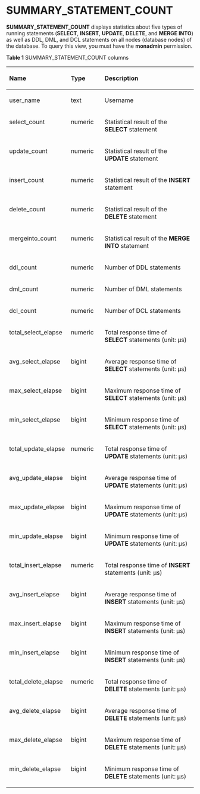 # SUMMARY\_STATEMENT\_COUNT<a name="EN-US_TOPIC_0245374762"></a>

**SUMMARY\_STATEMENT\_COUNT**  displays statistics about five types of running statements \(**SELECT**,  **INSERT**,  **UPDATE**,  **DELETE**, and  **MERGE INTO**\) as well as DDL, DML, and DCL statements on all nodes \(database nodes\) of the database. To query this view, you must have the  **monadmin**  permission.

**Table  1**  SUMMARY\_STATEMENT\_COUNT columns

<a name="en-us_topic_0237122658_table1574472419574"></a>
<table><thead align="left"><tr id="en-us_topic_0237122658_row1285442410577"><th class="cellrowborder" valign="top" width="28.57%" id="mcps1.2.4.1.1"><p id="en-us_topic_0237122658_p1285442435717"><a name="en-us_topic_0237122658_p1285442435717"></a><a name="en-us_topic_0237122658_p1285442435717"></a><strong id="b19431184423810"><a name="b19431184423810"></a><a name="b19431184423810"></a>Name</strong></p>
</th>
<th class="cellrowborder" valign="top" width="18.35%" id="mcps1.2.4.1.2"><p id="en-us_topic_0237122658_p4854132445718"><a name="en-us_topic_0237122658_p4854132445718"></a><a name="en-us_topic_0237122658_p4854132445718"></a><strong id="b14350345153811"><a name="b14350345153811"></a><a name="b14350345153811"></a>Type</strong></p>
</th>
<th class="cellrowborder" valign="top" width="53.080000000000005%" id="mcps1.2.4.1.3"><p id="en-us_topic_0237122658_p1085582415579"><a name="en-us_topic_0237122658_p1085582415579"></a><a name="en-us_topic_0237122658_p1085582415579"></a><strong id="b131081046153814"><a name="b131081046153814"></a><a name="b131081046153814"></a>Description</strong></p>
</th>
</tr>
</thead>
<tbody><tr id="en-us_topic_0237122658_row385592455710"><td class="cellrowborder" valign="top" width="28.57%" headers="mcps1.2.4.1.1 "><p id="en-us_topic_0237122658_p1485532412576"><a name="en-us_topic_0237122658_p1485532412576"></a><a name="en-us_topic_0237122658_p1485532412576"></a>user_name</p>
</td>
<td class="cellrowborder" valign="top" width="18.35%" headers="mcps1.2.4.1.2 "><p id="en-us_topic_0237122658_p188561245575"><a name="en-us_topic_0237122658_p188561245575"></a><a name="en-us_topic_0237122658_p188561245575"></a>text</p>
</td>
<td class="cellrowborder" valign="top" width="53.080000000000005%" headers="mcps1.2.4.1.3 "><p id="en-us_topic_0237122658_p885620241573"><a name="en-us_topic_0237122658_p885620241573"></a><a name="en-us_topic_0237122658_p885620241573"></a>Username</p>
</td>
</tr>
<tr id="en-us_topic_0237122658_row285614248577"><td class="cellrowborder" valign="top" width="28.57%" headers="mcps1.2.4.1.1 "><p id="en-us_topic_0237122658_p2085622455716"><a name="en-us_topic_0237122658_p2085622455716"></a><a name="en-us_topic_0237122658_p2085622455716"></a>select_count</p>
</td>
<td class="cellrowborder" valign="top" width="18.35%" headers="mcps1.2.4.1.2 "><p id="en-us_topic_0237122658_p985692465712"><a name="en-us_topic_0237122658_p985692465712"></a><a name="en-us_topic_0237122658_p985692465712"></a>numeric</p>
</td>
<td class="cellrowborder" valign="top" width="53.080000000000005%" headers="mcps1.2.4.1.3 "><p id="en-us_topic_0237122658_p18856124105710"><a name="en-us_topic_0237122658_p18856124105710"></a><a name="en-us_topic_0237122658_p18856124105710"></a>Statistical result of the <strong id="b086374713819"><a name="b086374713819"></a><a name="b086374713819"></a>SELECT</strong> statement</p>
</td>
</tr>
<tr id="en-us_topic_0237122658_row198561524155717"><td class="cellrowborder" valign="top" width="28.57%" headers="mcps1.2.4.1.1 "><p id="en-us_topic_0237122658_p1485612420573"><a name="en-us_topic_0237122658_p1485612420573"></a><a name="en-us_topic_0237122658_p1485612420573"></a>update_count</p>
</td>
<td class="cellrowborder" valign="top" width="18.35%" headers="mcps1.2.4.1.2 "><p id="en-us_topic_0237122658_p1385622420570"><a name="en-us_topic_0237122658_p1385622420570"></a><a name="en-us_topic_0237122658_p1385622420570"></a>numeric</p>
</td>
<td class="cellrowborder" valign="top" width="53.080000000000005%" headers="mcps1.2.4.1.3 "><p id="en-us_topic_0237122658_p118561524155712"><a name="en-us_topic_0237122658_p118561524155712"></a><a name="en-us_topic_0237122658_p118561524155712"></a>Statistical result of the <strong id="b15701249123814"><a name="b15701249123814"></a><a name="b15701249123814"></a>UPDATE</strong> statement</p>
</td>
</tr>
<tr id="en-us_topic_0237122658_row198561424125716"><td class="cellrowborder" valign="top" width="28.57%" headers="mcps1.2.4.1.1 "><p id="en-us_topic_0237122658_p19856112485713"><a name="en-us_topic_0237122658_p19856112485713"></a><a name="en-us_topic_0237122658_p19856112485713"></a>insert_count</p>
</td>
<td class="cellrowborder" valign="top" width="18.35%" headers="mcps1.2.4.1.2 "><p id="en-us_topic_0237122658_p178561524105720"><a name="en-us_topic_0237122658_p178561524105720"></a><a name="en-us_topic_0237122658_p178561524105720"></a>numeric</p>
</td>
<td class="cellrowborder" valign="top" width="53.080000000000005%" headers="mcps1.2.4.1.3 "><p id="en-us_topic_0237122658_p1285662465715"><a name="en-us_topic_0237122658_p1285662465715"></a><a name="en-us_topic_0237122658_p1285662465715"></a>Statistical result of the <strong id="b1827210502385"><a name="b1827210502385"></a><a name="b1827210502385"></a>INSERT</strong> statement</p>
</td>
</tr>
<tr id="en-us_topic_0237122658_row19856122495718"><td class="cellrowborder" valign="top" width="28.57%" headers="mcps1.2.4.1.1 "><p id="en-us_topic_0237122658_p1085618247571"><a name="en-us_topic_0237122658_p1085618247571"></a><a name="en-us_topic_0237122658_p1085618247571"></a>delete_count</p>
</td>
<td class="cellrowborder" valign="top" width="18.35%" headers="mcps1.2.4.1.2 "><p id="en-us_topic_0237122658_p3856424105711"><a name="en-us_topic_0237122658_p3856424105711"></a><a name="en-us_topic_0237122658_p3856424105711"></a>numeric</p>
</td>
<td class="cellrowborder" valign="top" width="53.080000000000005%" headers="mcps1.2.4.1.3 "><p id="en-us_topic_0237122658_p0856624165718"><a name="en-us_topic_0237122658_p0856624165718"></a><a name="en-us_topic_0237122658_p0856624165718"></a>Statistical result of the <strong id="b5491751143817"><a name="b5491751143817"></a><a name="b5491751143817"></a>DELETE</strong> statement</p>
</td>
</tr>
<tr id="en-us_topic_0237122658_row8856172417573"><td class="cellrowborder" valign="top" width="28.57%" headers="mcps1.2.4.1.1 "><p id="en-us_topic_0237122658_p385662414578"><a name="en-us_topic_0237122658_p385662414578"></a><a name="en-us_topic_0237122658_p385662414578"></a>mergeinto_count</p>
</td>
<td class="cellrowborder" valign="top" width="18.35%" headers="mcps1.2.4.1.2 "><p id="en-us_topic_0237122658_p1285632425717"><a name="en-us_topic_0237122658_p1285632425717"></a><a name="en-us_topic_0237122658_p1285632425717"></a>numeric</p>
</td>
<td class="cellrowborder" valign="top" width="53.080000000000005%" headers="mcps1.2.4.1.3 "><p id="en-us_topic_0237122658_p2857142419572"><a name="en-us_topic_0237122658_p2857142419572"></a><a name="en-us_topic_0237122658_p2857142419572"></a>Statistical result of the <strong id="b105320526385"><a name="b105320526385"></a><a name="b105320526385"></a>MERGE INTO</strong> statement</p>
</td>
</tr>
<tr id="en-us_topic_0237122658_row17857172411578"><td class="cellrowborder" valign="top" width="28.57%" headers="mcps1.2.4.1.1 "><p id="en-us_topic_0237122658_p8857924195713"><a name="en-us_topic_0237122658_p8857924195713"></a><a name="en-us_topic_0237122658_p8857924195713"></a>ddl_count</p>
</td>
<td class="cellrowborder" valign="top" width="18.35%" headers="mcps1.2.4.1.2 "><p id="en-us_topic_0237122658_p0857202415713"><a name="en-us_topic_0237122658_p0857202415713"></a><a name="en-us_topic_0237122658_p0857202415713"></a>numeric</p>
</td>
<td class="cellrowborder" valign="top" width="53.080000000000005%" headers="mcps1.2.4.1.3 "><p id="en-us_topic_0237122658_p13857172485712"><a name="en-us_topic_0237122658_p13857172485712"></a><a name="en-us_topic_0237122658_p13857172485712"></a>Number of DDL statements</p>
</td>
</tr>
<tr id="en-us_topic_0237122658_row1485752411577"><td class="cellrowborder" valign="top" width="28.57%" headers="mcps1.2.4.1.1 "><p id="en-us_topic_0237122658_p1285712445720"><a name="en-us_topic_0237122658_p1285712445720"></a><a name="en-us_topic_0237122658_p1285712445720"></a>dml_count</p>
</td>
<td class="cellrowborder" valign="top" width="18.35%" headers="mcps1.2.4.1.2 "><p id="en-us_topic_0237122658_p78571124145718"><a name="en-us_topic_0237122658_p78571124145718"></a><a name="en-us_topic_0237122658_p78571124145718"></a>numeric</p>
</td>
<td class="cellrowborder" valign="top" width="53.080000000000005%" headers="mcps1.2.4.1.3 "><p id="en-us_topic_0237122658_p168572024125720"><a name="en-us_topic_0237122658_p168572024125720"></a><a name="en-us_topic_0237122658_p168572024125720"></a>Number of DML statements</p>
</td>
</tr>
<tr id="en-us_topic_0237122658_row16857224135711"><td class="cellrowborder" valign="top" width="28.57%" headers="mcps1.2.4.1.1 "><p id="en-us_topic_0237122658_p885714242577"><a name="en-us_topic_0237122658_p885714242577"></a><a name="en-us_topic_0237122658_p885714242577"></a>dcl_count</p>
</td>
<td class="cellrowborder" valign="top" width="18.35%" headers="mcps1.2.4.1.2 "><p id="en-us_topic_0237122658_p198574247570"><a name="en-us_topic_0237122658_p198574247570"></a><a name="en-us_topic_0237122658_p198574247570"></a>numeric</p>
</td>
<td class="cellrowborder" valign="top" width="53.080000000000005%" headers="mcps1.2.4.1.3 "><p id="en-us_topic_0237122658_p685772455713"><a name="en-us_topic_0237122658_p685772455713"></a><a name="en-us_topic_0237122658_p685772455713"></a>Number of DCL statements</p>
</td>
</tr>
<tr id="en-us_topic_0237122658_row118571724115719"><td class="cellrowborder" valign="top" width="28.57%" headers="mcps1.2.4.1.1 "><p id="en-us_topic_0237122658_p13857124195711"><a name="en-us_topic_0237122658_p13857124195711"></a><a name="en-us_topic_0237122658_p13857124195711"></a>total_select_elapse</p>
</td>
<td class="cellrowborder" valign="top" width="18.35%" headers="mcps1.2.4.1.2 "><p id="en-us_topic_0237122658_p28571524165712"><a name="en-us_topic_0237122658_p28571524165712"></a><a name="en-us_topic_0237122658_p28571524165712"></a>numeric</p>
</td>
<td class="cellrowborder" valign="top" width="53.080000000000005%" headers="mcps1.2.4.1.3 "><p id="en-us_topic_0237122658_p885713245576"><a name="en-us_topic_0237122658_p885713245576"></a><a name="en-us_topic_0237122658_p885713245576"></a>Total response time of <strong id="b1659016318398"><a name="b1659016318398"></a><a name="b1659016318398"></a>SELECT</strong> statements (unit: μs)</p>
</td>
</tr>
<tr id="en-us_topic_0237122658_row985712245573"><td class="cellrowborder" valign="top" width="28.57%" headers="mcps1.2.4.1.1 "><p id="en-us_topic_0237122658_p985742418575"><a name="en-us_topic_0237122658_p985742418575"></a><a name="en-us_topic_0237122658_p985742418575"></a>avg_select_elapse</p>
</td>
<td class="cellrowborder" valign="top" width="18.35%" headers="mcps1.2.4.1.2 "><p id="en-us_topic_0237122658_p085762416578"><a name="en-us_topic_0237122658_p085762416578"></a><a name="en-us_topic_0237122658_p085762416578"></a>bigint</p>
</td>
<td class="cellrowborder" valign="top" width="53.080000000000005%" headers="mcps1.2.4.1.3 "><p id="en-us_topic_0237122658_p14857324195713"><a name="en-us_topic_0237122658_p14857324195713"></a><a name="en-us_topic_0237122658_p14857324195713"></a>Average response time of <strong id="b168802443911"><a name="b168802443911"></a><a name="b168802443911"></a>SELECT</strong> statements (unit: μs)</p>
</td>
</tr>
<tr id="en-us_topic_0237122658_row585742415576"><td class="cellrowborder" valign="top" width="28.57%" headers="mcps1.2.4.1.1 "><p id="en-us_topic_0237122658_p13857142485711"><a name="en-us_topic_0237122658_p13857142485711"></a><a name="en-us_topic_0237122658_p13857142485711"></a>max_select_elapse</p>
</td>
<td class="cellrowborder" valign="top" width="18.35%" headers="mcps1.2.4.1.2 "><p id="en-us_topic_0237122658_p08571424105712"><a name="en-us_topic_0237122658_p08571424105712"></a><a name="en-us_topic_0237122658_p08571424105712"></a>bigint</p>
</td>
<td class="cellrowborder" valign="top" width="53.080000000000005%" headers="mcps1.2.4.1.3 "><p id="en-us_topic_0237122658_p98573240570"><a name="en-us_topic_0237122658_p98573240570"></a><a name="en-us_topic_0237122658_p98573240570"></a>Maximum response time of <strong id="b377612518391"><a name="b377612518391"></a><a name="b377612518391"></a>SELECT</strong> statements (unit: μs)</p>
</td>
</tr>
<tr id="en-us_topic_0237122658_row14857724205719"><td class="cellrowborder" valign="top" width="28.57%" headers="mcps1.2.4.1.1 "><p id="en-us_topic_0237122658_p385762455712"><a name="en-us_topic_0237122658_p385762455712"></a><a name="en-us_topic_0237122658_p385762455712"></a>min_select_elapse</p>
</td>
<td class="cellrowborder" valign="top" width="18.35%" headers="mcps1.2.4.1.2 "><p id="en-us_topic_0237122658_p11858824155718"><a name="en-us_topic_0237122658_p11858824155718"></a><a name="en-us_topic_0237122658_p11858824155718"></a>bigint</p>
</td>
<td class="cellrowborder" valign="top" width="53.080000000000005%" headers="mcps1.2.4.1.3 "><p id="en-us_topic_0237122658_p1085872418574"><a name="en-us_topic_0237122658_p1085872418574"></a><a name="en-us_topic_0237122658_p1085872418574"></a>Minimum response time of <strong id="b0841196123916"><a name="b0841196123916"></a><a name="b0841196123916"></a>SELECT</strong> statements (unit: μs)</p>
</td>
</tr>
<tr id="en-us_topic_0237122658_row2085862415571"><td class="cellrowborder" valign="top" width="28.57%" headers="mcps1.2.4.1.1 "><p id="en-us_topic_0237122658_p285882485713"><a name="en-us_topic_0237122658_p285882485713"></a><a name="en-us_topic_0237122658_p285882485713"></a>total_update_elapse</p>
</td>
<td class="cellrowborder" valign="top" width="18.35%" headers="mcps1.2.4.1.2 "><p id="en-us_topic_0237122658_p3858112415712"><a name="en-us_topic_0237122658_p3858112415712"></a><a name="en-us_topic_0237122658_p3858112415712"></a>numeric</p>
</td>
<td class="cellrowborder" valign="top" width="53.080000000000005%" headers="mcps1.2.4.1.3 "><p id="en-us_topic_0237122658_p585842455712"><a name="en-us_topic_0237122658_p585842455712"></a><a name="en-us_topic_0237122658_p585842455712"></a>Total response time of <strong id="b47532753912"><a name="b47532753912"></a><a name="b47532753912"></a>UPDATE</strong> statements (unit: μs)</p>
</td>
</tr>
<tr id="en-us_topic_0237122658_row385810243572"><td class="cellrowborder" valign="top" width="28.57%" headers="mcps1.2.4.1.1 "><p id="en-us_topic_0237122658_p158581024185711"><a name="en-us_topic_0237122658_p158581024185711"></a><a name="en-us_topic_0237122658_p158581024185711"></a>avg_update_elapse</p>
</td>
<td class="cellrowborder" valign="top" width="18.35%" headers="mcps1.2.4.1.2 "><p id="en-us_topic_0237122658_p185815248572"><a name="en-us_topic_0237122658_p185815248572"></a><a name="en-us_topic_0237122658_p185815248572"></a>bigint</p>
</td>
<td class="cellrowborder" valign="top" width="53.080000000000005%" headers="mcps1.2.4.1.3 "><p id="en-us_topic_0237122658_p15858424185710"><a name="en-us_topic_0237122658_p15858424185710"></a><a name="en-us_topic_0237122658_p15858424185710"></a>Average response time of <strong id="b143095913916"><a name="b143095913916"></a><a name="b143095913916"></a>UPDATE</strong> statements (unit: μs)</p>
</td>
</tr>
<tr id="en-us_topic_0237122658_row0858102410575"><td class="cellrowborder" valign="top" width="28.57%" headers="mcps1.2.4.1.1 "><p id="en-us_topic_0237122658_p16858824145719"><a name="en-us_topic_0237122658_p16858824145719"></a><a name="en-us_topic_0237122658_p16858824145719"></a>max_update_elapse</p>
</td>
<td class="cellrowborder" valign="top" width="18.35%" headers="mcps1.2.4.1.2 "><p id="en-us_topic_0237122658_p98582024105716"><a name="en-us_topic_0237122658_p98582024105716"></a><a name="en-us_topic_0237122658_p98582024105716"></a>bigint</p>
</td>
<td class="cellrowborder" valign="top" width="53.080000000000005%" headers="mcps1.2.4.1.3 "><p id="en-us_topic_0237122658_p68587240579"><a name="en-us_topic_0237122658_p68587240579"></a><a name="en-us_topic_0237122658_p68587240579"></a>Maximum response time of <strong id="b18431171033917"><a name="b18431171033917"></a><a name="b18431171033917"></a>UPDATE</strong> statements (unit: μs)</p>
</td>
</tr>
<tr id="en-us_topic_0237122658_row98581124185714"><td class="cellrowborder" valign="top" width="28.57%" headers="mcps1.2.4.1.1 "><p id="en-us_topic_0237122658_p12858112465715"><a name="en-us_topic_0237122658_p12858112465715"></a><a name="en-us_topic_0237122658_p12858112465715"></a>min_update_elapse</p>
</td>
<td class="cellrowborder" valign="top" width="18.35%" headers="mcps1.2.4.1.2 "><p id="en-us_topic_0237122658_p14858152465715"><a name="en-us_topic_0237122658_p14858152465715"></a><a name="en-us_topic_0237122658_p14858152465715"></a>bigint</p>
</td>
<td class="cellrowborder" valign="top" width="53.080000000000005%" headers="mcps1.2.4.1.3 "><p id="en-us_topic_0237122658_p585882435712"><a name="en-us_topic_0237122658_p585882435712"></a><a name="en-us_topic_0237122658_p585882435712"></a>Minimum response time of <strong id="b154919112391"><a name="b154919112391"></a><a name="b154919112391"></a>UPDATE</strong> statements (unit: μs)</p>
</td>
</tr>
<tr id="en-us_topic_0237122658_row0858112405715"><td class="cellrowborder" valign="top" width="28.57%" headers="mcps1.2.4.1.1 "><p id="en-us_topic_0237122658_p14858152485719"><a name="en-us_topic_0237122658_p14858152485719"></a><a name="en-us_topic_0237122658_p14858152485719"></a>total_insert_elapse</p>
</td>
<td class="cellrowborder" valign="top" width="18.35%" headers="mcps1.2.4.1.2 "><p id="en-us_topic_0237122658_p9858102465713"><a name="en-us_topic_0237122658_p9858102465713"></a><a name="en-us_topic_0237122658_p9858102465713"></a>numeric</p>
</td>
<td class="cellrowborder" valign="top" width="53.080000000000005%" headers="mcps1.2.4.1.3 "><p id="en-us_topic_0237122658_p285862475711"><a name="en-us_topic_0237122658_p285862475711"></a><a name="en-us_topic_0237122658_p285862475711"></a>Total response time of <strong id="b829915132391"><a name="b829915132391"></a><a name="b829915132391"></a>INSERT</strong> statements (unit: μs)</p>
</td>
</tr>
<tr id="en-us_topic_0237122658_row885818240578"><td class="cellrowborder" valign="top" width="28.57%" headers="mcps1.2.4.1.1 "><p id="en-us_topic_0237122658_p1285802445717"><a name="en-us_topic_0237122658_p1285802445717"></a><a name="en-us_topic_0237122658_p1285802445717"></a>avg_insert_elapse</p>
</td>
<td class="cellrowborder" valign="top" width="18.35%" headers="mcps1.2.4.1.2 "><p id="en-us_topic_0237122658_p18591624145719"><a name="en-us_topic_0237122658_p18591624145719"></a><a name="en-us_topic_0237122658_p18591624145719"></a>bigint</p>
</td>
<td class="cellrowborder" valign="top" width="53.080000000000005%" headers="mcps1.2.4.1.3 "><p id="en-us_topic_0237122658_p1285962417571"><a name="en-us_topic_0237122658_p1285962417571"></a><a name="en-us_topic_0237122658_p1285962417571"></a>Average response time of <strong id="b13361114113911"><a name="b13361114113911"></a><a name="b13361114113911"></a>INSERT</strong> statements (unit: μs)</p>
</td>
</tr>
<tr id="en-us_topic_0237122658_row16859124135715"><td class="cellrowborder" valign="top" width="28.57%" headers="mcps1.2.4.1.1 "><p id="en-us_topic_0237122658_p17859142415717"><a name="en-us_topic_0237122658_p17859142415717"></a><a name="en-us_topic_0237122658_p17859142415717"></a>max_insert_elapse</p>
</td>
<td class="cellrowborder" valign="top" width="18.35%" headers="mcps1.2.4.1.2 "><p id="en-us_topic_0237122658_p1485912445710"><a name="en-us_topic_0237122658_p1485912445710"></a><a name="en-us_topic_0237122658_p1485912445710"></a>bigint</p>
</td>
<td class="cellrowborder" valign="top" width="53.080000000000005%" headers="mcps1.2.4.1.3 "><p id="en-us_topic_0237122658_p138591824205711"><a name="en-us_topic_0237122658_p138591824205711"></a><a name="en-us_topic_0237122658_p138591824205711"></a>Maximum response time of <strong id="b3990131583919"><a name="b3990131583919"></a><a name="b3990131583919"></a>INSERT</strong> statements (unit: μs)</p>
</td>
</tr>
<tr id="en-us_topic_0237122658_row78591824185715"><td class="cellrowborder" valign="top" width="28.57%" headers="mcps1.2.4.1.1 "><p id="en-us_topic_0237122658_p18592024135716"><a name="en-us_topic_0237122658_p18592024135716"></a><a name="en-us_topic_0237122658_p18592024135716"></a>min_insert_elapse</p>
</td>
<td class="cellrowborder" valign="top" width="18.35%" headers="mcps1.2.4.1.2 "><p id="en-us_topic_0237122658_p138591424175719"><a name="en-us_topic_0237122658_p138591424175719"></a><a name="en-us_topic_0237122658_p138591424175719"></a>bigint</p>
</td>
<td class="cellrowborder" valign="top" width="53.080000000000005%" headers="mcps1.2.4.1.3 "><p id="en-us_topic_0237122658_p13859624165717"><a name="en-us_topic_0237122658_p13859624165717"></a><a name="en-us_topic_0237122658_p13859624165717"></a>Minimum response time of <strong id="b6736175393"><a name="b6736175393"></a><a name="b6736175393"></a>INSERT</strong> statements (unit: μs)</p>
</td>
</tr>
<tr id="en-us_topic_0237122658_row10859824145717"><td class="cellrowborder" valign="top" width="28.57%" headers="mcps1.2.4.1.1 "><p id="en-us_topic_0237122658_p1185912246576"><a name="en-us_topic_0237122658_p1185912246576"></a><a name="en-us_topic_0237122658_p1185912246576"></a>total_delete_elapse</p>
</td>
<td class="cellrowborder" valign="top" width="18.35%" headers="mcps1.2.4.1.2 "><p id="en-us_topic_0237122658_p5859152495714"><a name="en-us_topic_0237122658_p5859152495714"></a><a name="en-us_topic_0237122658_p5859152495714"></a>numeric</p>
</td>
<td class="cellrowborder" valign="top" width="53.080000000000005%" headers="mcps1.2.4.1.3 "><p id="en-us_topic_0237122658_p17859324185716"><a name="en-us_topic_0237122658_p17859324185716"></a><a name="en-us_topic_0237122658_p17859324185716"></a>Total response time of <strong id="b20318141833916"><a name="b20318141833916"></a><a name="b20318141833916"></a>DELETE</strong> statements (unit: μs)</p>
</td>
</tr>
<tr id="en-us_topic_0237122658_row1685942419571"><td class="cellrowborder" valign="top" width="28.57%" headers="mcps1.2.4.1.1 "><p id="en-us_topic_0237122658_p13859122417574"><a name="en-us_topic_0237122658_p13859122417574"></a><a name="en-us_topic_0237122658_p13859122417574"></a>avg_delete_elapse</p>
</td>
<td class="cellrowborder" valign="top" width="18.35%" headers="mcps1.2.4.1.2 "><p id="en-us_topic_0237122658_p128597249575"><a name="en-us_topic_0237122658_p128597249575"></a><a name="en-us_topic_0237122658_p128597249575"></a>bigint</p>
</td>
<td class="cellrowborder" valign="top" width="53.080000000000005%" headers="mcps1.2.4.1.3 "><p id="en-us_topic_0237122658_p085942411577"><a name="en-us_topic_0237122658_p085942411577"></a><a name="en-us_topic_0237122658_p085942411577"></a>Average response time of <strong id="b1190018193396"><a name="b1190018193396"></a><a name="b1190018193396"></a>DELETE</strong> statements (unit: μs)</p>
</td>
</tr>
<tr id="en-us_topic_0237122658_row208591224125718"><td class="cellrowborder" valign="top" width="28.57%" headers="mcps1.2.4.1.1 "><p id="en-us_topic_0237122658_p188592024205715"><a name="en-us_topic_0237122658_p188592024205715"></a><a name="en-us_topic_0237122658_p188592024205715"></a>max_delete_elapse</p>
</td>
<td class="cellrowborder" valign="top" width="18.35%" headers="mcps1.2.4.1.2 "><p id="en-us_topic_0237122658_p7859424145717"><a name="en-us_topic_0237122658_p7859424145717"></a><a name="en-us_topic_0237122658_p7859424145717"></a>bigint</p>
</td>
<td class="cellrowborder" valign="top" width="53.080000000000005%" headers="mcps1.2.4.1.3 "><p id="en-us_topic_0237122658_p7859192417574"><a name="en-us_topic_0237122658_p7859192417574"></a><a name="en-us_topic_0237122658_p7859192417574"></a>Maximum response time of <strong id="b18584921183918"><a name="b18584921183918"></a><a name="b18584921183918"></a>DELETE</strong> statements (unit: μs)</p>
</td>
</tr>
<tr id="en-us_topic_0237122658_row12859142411573"><td class="cellrowborder" valign="top" width="28.57%" headers="mcps1.2.4.1.1 "><p id="en-us_topic_0237122658_p14859524115711"><a name="en-us_topic_0237122658_p14859524115711"></a><a name="en-us_topic_0237122658_p14859524115711"></a>min_delete_elapse</p>
</td>
<td class="cellrowborder" valign="top" width="18.35%" headers="mcps1.2.4.1.2 "><p id="en-us_topic_0237122658_p178596241577"><a name="en-us_topic_0237122658_p178596241577"></a><a name="en-us_topic_0237122658_p178596241577"></a>bigint</p>
</td>
<td class="cellrowborder" valign="top" width="53.080000000000005%" headers="mcps1.2.4.1.3 "><p id="en-us_topic_0237122658_p10859624145716"><a name="en-us_topic_0237122658_p10859624145716"></a><a name="en-us_topic_0237122658_p10859624145716"></a>Minimum response time of <strong id="b15239152311396"><a name="b15239152311396"></a><a name="b15239152311396"></a>DELETE</strong> statements (unit: μs)</p>
</td>
</tr>
</tbody>
</table>

